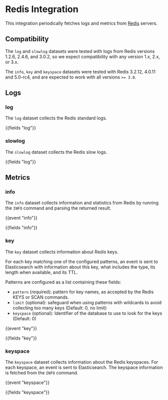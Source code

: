 # Redis Integration

This integration periodically fetches logs and metrics from [Redis](https://redis.io/) servers.

## Compatibility

The `log` and `slowlog` datasets were tested with logs from Redis versions 1.2.6, 2.4.6, and 3.0.2, so we expect
compatibility with any version 1.x, 2.x, or 3.x.

The `info`, `key` and `keyspace` datasets were tested with Redis 3.2.12, 4.0.11 and 5.0-rc4, and are expected to work
with all versions `>= 3.0`.

## Logs

### log

The `log` dataset collects the Redis standard logs.

{{fields "log"}}

### slowlog

The `slowlog` dataset collects the Redis slow logs.

{{fields "log"}}

## Metrics

### info

The `info` dataset collects information and statistics from Redis by running the `INFO` command and parsing the returned
result.

{{event "info"}}

{{fields "info"}}

### key

The `key` dataset collects information about Redis keys.

For each key matching one of the configured patterns, an event is sent to Elasticsearch with information about this key,
what includes the type, its length when available, and its TTL.

Patterns are configured as a list containing these fields:

* `pattern` (required): pattern for key names, as accepted by the Redis KEYS or SCAN commands.
* `limit` (optional): safeguard when using patterns with wildcards to avoid collecting too many keys (Default: 0, no limit)
* `keyspace` (optional): Identifier of the database to use to look for the keys (Default: 0)

{{event "key"}}

{{fields "key"}}

### keyspace

The `keyspace` dataset collects information about the Redis keyspaces. For each keyspace, an event is sent to
Elasticsearch. The keyspace information is fetched from the `INFO` command.

{{event "keyspace"}}

{{fields "keyspace"}}